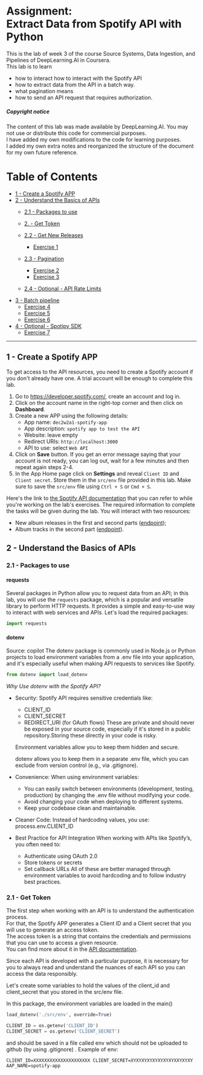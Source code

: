 # Assignment:<br>Extract Data from Spotify API with Python

This is the lab of week 3 of the course Source Systems, Data Ingestion, and Pipelines of DeepLearning.AI in Coursera.
<br>
This lab is to learn 
- how to interact how to interact with the Spotify API 
- how to extract data from the API in a batch way. 
- what pagination means 
- how to send an API request that requires authorization.

##### Copyright notice
The content of this lab was made available by DeepLearning.AI. You may not use or distribute this code for commercial purposes. <br>
I have added my own modifications to the code for learning purposes. <br>
I added my own extra notes and reorganized the structure of the document for my own future reference.

# Table of Contents

- [ 1 - Create a Spotify APP](#1)
- [ 2 - Understand the Basics of APIs](#2)
  - [ 2.1 - Packages to use](#2-1)



  - [ 2. - Get Token](#2-1)
  - [ 2.2 - Get New Releases](#2-2)
    - [ Exercise 1](#ex01)
  - [ 2.3 - Pagination](#2-3)
    - [ Exercise 2](#ex02) 
    - [ Exercise 3](#ex03)
  - [ 2.4 - Optional - API Rate Limits](#2-4)
- [ 3 - Batch pipeline](#3)
  - [ Exercise 4](#ex04)
  - [ Exercise 5](#ex05)
  - [ Exercise 6](#ex06)
- [ 4 - Optional - Spotipy SDK](#4)
  - [ Exercise 7](#ex07)

---


## 1 - Create a Spotify APP

To get access to the API resources, you need to create a Spotify account if you don't already have one. A trial account will be enough to complete this lab.

1. Go to https://developer.spotify.com/, create an account and log in.
2. Click on the account name in the right-top corner and then click on **Dashboard**.
3. Create a new APP using the following details:
   - App name: `dec2w2a1-spotify-app`
   - App description: `spotify app to test the API`
   - Website: leav<a id='1'></a>e empty
   - Redirect URIs: `http://localhost:3000`
   - API to use: select `Web API`
4. Click on **Save** button. If you get an error message saying that your account is not ready, you can log out, wait for a few minutes and then repeat again steps 2-4.
5. In the App Home page click on **Settings** and reveal `Client ID` and `Client secret`. Store them in the `src/env` file provided in this lab. Make sure to save the `src/env` file using `Ctrl + S` or `Cmd + S`.


Here's the link to [the Spotify API documentation](https://developer.spotify.com/documentation/web-api/tutorials/getting-started) that you can refer to while you're working on the lab's exercises. The required information to complete the tasks will be given during the lab. You will interact with two resources: 
- New album releases in the first and second parts ([endpoint](https://developer.spotify.com/documentation/web-api/reference/get-new-releases));
- Album tracks in the second part ([endpoint](https://developer.spotify.com/documentation/web-api/reference/get-an-albums-tracks)).

<a id='2'></a>
## 2 - Understand the Basics of APIs

<a id='2-1'></a>
### 2.1 - Packages to use

#### requests
Several packages in Python allow you to request data from an API; in this lab, you will use the `requests` package, 
which is a popular and versatile library to perform HTTP requests. It provides a simple and easy-to-use way to 
interact with web services and APIs. Let's load the required packages:

```Python
import requests
```

#### dotenv
Source: copilot
The dotenv package is commonly used in Node.js or Python projects to load environment variables from a .env file into your application, and it's especially useful when making API requests to services like Spotify.

```python
from dotenv import load_dotenv
```

*Why Use dotenv with the Spotify API?*
  - Security:
      Spotify API requires sensitive credentials like:
      - CLIENT_ID
      - CLIENT_SECRET
      - REDIRECT_URI (for OAuth flows)
      These are private and should never be exposed in your source code, especially if it's stored in a public repository.Storing these directly in your code is risky.

      Environment variables allow you to keep them hidden and secure.

      dotenv allows you to keep them in a separate .env file, which you can exclude from version control (e.g., via .gitignore).

  - Convenience:
      When using environment variables:
      - You can easily switch between environments (development, testing, production) by changing the .env file without modifying your code.
      - Avoid changing your code when deploying to different systems.
      - Keep your codebase clean and maintainable.


  - Cleaner Code:
      Instead of hardcoding values, you use: process.env.CLIENT_ID


  - Best Practice for API Integration
      When working with APIs like Spotify’s, you often need to:
      - Authenticate using OAuth 2.0
      - Store tokens or secrets
      - Set callback URLs
      All of these are better managed through environment variables to avoid hardcoding and to follow industry best practices.



<a id='2-1'></a>
### 2.1 - Get Token

The first step when working with an API is to understand the authentication process. <br>
For that, the Spotify APP generates a Client ID and a Client secret that you will use to generate an access token. <br> 
The access token is a string that contains the credentials and permissions that you can use to access a given resource. <br>
You can find more about it in the [API documentation](https://developer.spotify.com/documentation/web-api/concepts/access-token). <br>

Since each API is developed with a particular purpose, it is necessary for you to always read and understand the nuances of each API
 so you can access the data responsibly. 

Let's create some variables to hold the values of the client_id and client_secret that you stored in the src/env file.


In this package, the environment variables are loaded in the main() 
```python
load_dotenv('./src/env', override=True)

CLIENT_ID = os.getenv('CLIENT_ID')
CLIENT_SECRET = os.getenv('CLIENT_SECRET')
```

and should be saved in a file called env which should not be uploaded to github (by using .gitignore) . Example of env:

`CLIENT_ID=XXXXXXXXXXXXXXXXXXXXX
CLIENT_SECRET=XYXYXYXYXYXYXYXYXXYXYXY
AAP_NAME=spotify-app`


